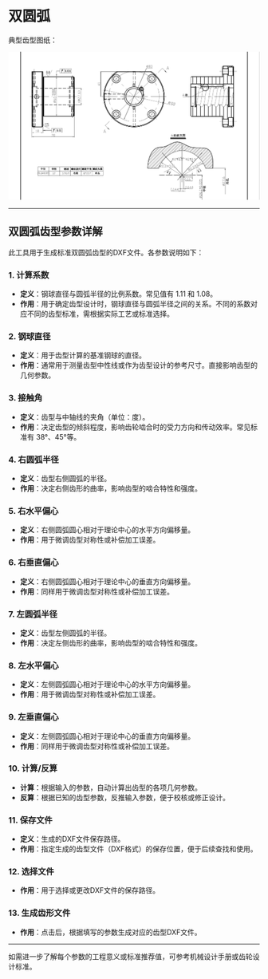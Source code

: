 # 双圆弧

典型齿型图纸：

![img](resources/arc.png)

---

## 双圆弧齿型参数详解

此工具用于生成标准双圆弧齿型的DXF文件。各参数说明如下：

### 1. 计算系数
- **定义**：钢球直径与圆弧半径的比例系数。常见值有 1.11 和 1.08。
- **作用**：用于确定齿型设计时，钢球直径与圆弧半径之间的关系。不同的系数对应不同的齿型标准，需根据实际工艺或标准选择。

### 2. 钢球直径
- **定义**：用于齿型计算的基准钢球的直径。
- **作用**：通常用于测量齿型中性线或作为齿型设计的参考尺寸。直接影响齿型的几何参数。

### 3. 接触角
- **定义**：齿型与中轴线的夹角（单位：度）。
- **作用**：决定齿型的倾斜程度，影响齿轮啮合时的受力方向和传动效率。常见标准有 38°、45°等。

### 4. 右圆弧半径
- **定义**：齿型右侧圆弧的半径。
- **作用**：决定右侧齿形的曲率，影响齿型的啮合特性和强度。

### 5. 右水平偏心
- **定义**：右侧圆弧圆心相对于理论中心的水平方向偏移量。
- **作用**：用于微调齿型对称性或补偿加工误差。

### 6. 右垂直偏心
- **定义**：右侧圆弧圆心相对于理论中心的垂直方向偏移量。
- **作用**：同样用于微调齿型对称性或补偿加工误差。

### 7. 左圆弧半径
- **定义**：齿型左侧圆弧的半径。
- **作用**：决定左侧齿形的曲率，影响齿型的啮合特性和强度。

### 8. 左水平偏心
- **定义**：左侧圆弧圆心相对于理论中心的水平方向偏移量。
- **作用**：用于微调齿型对称性或补偿加工误差。

### 9. 左垂直偏心
- **定义**：左侧圆弧圆心相对于理论中心的垂直方向偏移量。
- **作用**：同样用于微调齿型对称性或补偿加工误差。

### 10. 计算/反算
- **计算**：根据输入的参数，自动计算出齿型的各项几何参数。
- **反算**：根据已知的齿型参数，反推输入参数，便于校核或修正设计。

### 11. 保存文件
- **定义**：生成的DXF文件保存路径。
- **作用**：指定生成的齿型文件（DXF格式）的保存位置，便于后续查找和使用。

### 12. 选择文件
- **作用**：用于选择或更改DXF文件的保存路径。

### 13. 生成齿形文件
- **作用**：点击后，根据填写的参数生成对应的齿型DXF文件。

---

如需进一步了解每个参数的工程意义或标准推荐值，可参考机械设计手册或齿轮设计标准。

